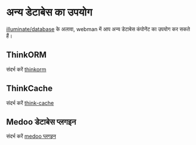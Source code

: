 # अन्य डेटाबेस का उपयोग
[illuminate/database](https://github.com/illuminate/database) के अलावा, webman में आप अन्य डेटाबेस कंपोनेंट का उपयोग कर सकते हैं।

## ThinkORM
संदर्भ करें [thinkorm](thinkorm.md)

## ThinkCache
संदर्भ करें [think-cache](thinkcache.md)

## Medoo डेटाबेस प्लगइन
संदर्भ करें [medoo प्लगइन](../db/medoo.md)
